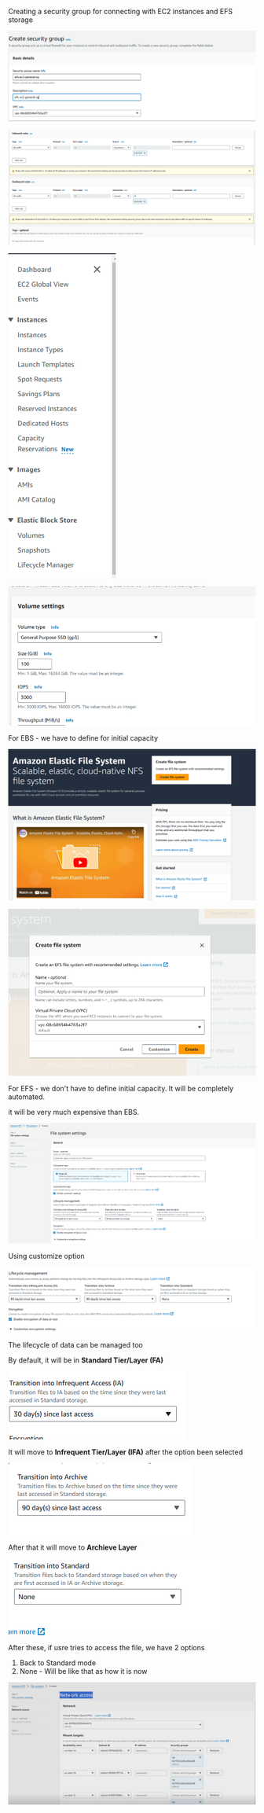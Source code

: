 Creating a security group for connecting with EC2 instances and EFS storage

![alt text](image-47.png)

![alt text](image-48.png)

![alt text](image-50.png)

![alt text](image-51.png)

For EBS - we have to define for initial capacity

![alt text](image-49.png)

![alt text](image-52.png)

For EFS - we don't have to define initial capacity. It will be completely automated.

it will be very much expensive than EBS.

![alt text](image-53.png)

Using customize option

![alt text](image-54.png)

The lifecycle of data can be managed too

By default, it will be in <b>Standard Tier/Layer (FA)</b>

![alt text](image-55.png)

It will move to <b>Infrequent Tier/Layer (IFA)</b> after the option been selected

![alt text](image-56.png)

After that it will move to <b>Archieve Layer</b>

![alt text](image-57.png)

After these, if usre tries to access the file, we have 2 options

1. Back to Standard mode
2. None - Will be like that as how it is now

![alt text](image-58.png)
